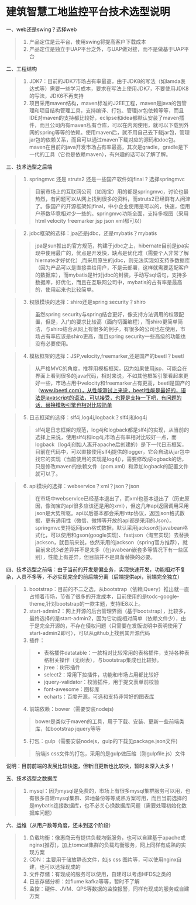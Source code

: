 建筑智慧工地监控平台技术选型说明
======

一、web还是swing？选择web
> 1. 产品定位是云平台，使用swing将提高客户下载成本
> 2. 产品定位是独立于UAP平台之外，与UAP做对接，而不是做基于UAP平台


二、工程结构
> 1.  JDK7：目前的JDK7市场占有率最高，由于JDK8的写法（如lamda表达式等）需要一些学习成本，要求在写法上使用JDK7，不要使用JDK8的写法，JDK6不再支持
> 2.  项目采用maven结构，maven标准的J2EE工程，maven是java的包管理和项目结构管理工具，支持编译、打包、管理jar包依赖等等，而且IDE对maven的支持都比较好，eclipse和idea都默认安装了maven插件，而且公司内有maven私有仓库，可以在内网使用，就可以下载到外网的spring等等的依赖。使用maven后，就不用自己去下载jar包，管理jar包的依赖关系，而且可以通过maven下载对应的源码和doc包。maven在目前的java开发市场占有率最高，其次是gradle，gradle是下一代的工具（它也是依赖maven），有兴趣的话可以了解了解。

三、技术选型之后端
> 1. springmvc 还是 struts2 还是一些国产软件如jfinal ? 选择springmvc
>> 目前市场上的互联网公司（如淘宝）用的都是springmvc，讨论也最热烈，有问题可以从网上找到很多的资料，而struts2已经鲜有人问津了。像国产的开源框架如jfinal，中小企业使用是可以的，快速，但用户基数毕竟相对少一些的。springmvc功能全面，支持多视图（采用html velocity freemarker jsp json xml都可以）

> 2. jdbc框架的选择：jpa还是jdbc，还是mybatis？mybatis
>> jpa是sun推出的官方规范，构建于jdbc之上，hibernate目前是jpa实现中使用最广的，优点是开发快，缺点是优化难（需要个人非常了解hiernate才好优化）,而采用原生的jdbc，则无法实现如支持多数据库（因为产品可以是直接卖给用户，不是云部署，这样就需要适配客户的数据库），而mybatis是针对jdbc的封装，手动写sql语句，支持多数据库，好优化，而且在互联网公司中，mybatis的占有率是最高的，使用起来也比较简单。

> 3. 权限模块的选择：shiro还是spring security？shiro
>> 虽然spring security与spring结合更好，像支持方法调用的权限配置，但是，入门的要求比较高（面向切面编程），而shiro更简单简洁，与shiro结合从网上有很多的例子，有很多的公司也在使用，市场占有率应该是shiro更高，而且spring security一些高级的功能也没有必要使用。

> 4. 模板框架的选择：JSP,velocity,freemarker,还是国产的beetl？beetl
>> 从严格MVC的角度，推荐用模板框架，因为如果使用jsp，可能会在界面上看到很多的java代码，相对来说，不如其他框架引擎看起来更好一些，市场占用中velocity和freemarker占有更高，beetl是国产的（www.ibeetl.com），从性能测试上来说，beetl性能是最好的，语法是javascript的语法，可以接受，也算是支持一下吧，有问题的话，替换模板引擎也相对比较简单

> 5. 日志框架的选择：slf4j,log4j,logback？slf4j和log4j
>> slf4j是日志框架的规范，log4j和logback都是slf4j的实现，从当前的选择上来说，使用slf4j和log4j,市场占有率相对比较好一点，而logback（log4j创始人离开apache后创建的）是下一代日志框架，目前在代码中，可以直接使用slf4j提供的logger，它会自动从jar包中找它的实现（当前使用的实现是log4j），需要修改成logback的话，只是修改maven的依赖文件（pom.xml）和添加logback的配置文件就可以了。

> 6. api模块的选择：webservice？xml？json？json
>> 在市场中webservice已经基本退出了，而xml也基本退出了（历史原因，像淘宝的api很多应该还是用的xml），但这几年api返回调用采用json是大势所驱。api以后基本都会采用http协议，返回json格式数据，更有通用性（微信、微博等开放的api都是采用的Json）。springmvc支持返回json格式数据，默认采用jackson对javabean格式化，可以使用和gson(google实现)、fastjson（淘宝实现）去替换jackson，就目前来说，依然采用的jackson（spring官方推荐），就目前来说3者差异并不是太多（在javabean嵌套多等情况下有一些区别），性能上有差异，但目前并不是具备替换的必要。

四、技术选型之前端：由于当前的开发是偏业务，实现快速开发，功能相对不复杂，人员不多等，不必实现完全的前后端分离（后端提供api，前端完全独立）
> 1. bootstrap：目前的不二之选，从bootstrap（依赖jQuery）推出就一直占领着市场，节省了很多的开发成本，目前使用的是todc-google-theme,针对bootstrap的一款主题，支持IE8以上。
> 2. start-admin2：网上开源的后台管理界面（基于bootstrap），比较多，最终选择的是start-admin2，因为它功能相对简单（依赖文件少），由于是完全开源的，不存在侵权问题（只需要在发版说明中表明使用了start-admin2即可），可以从github上找到其开源代码
> 3. 插件：
>> *  表格插件datatable：一款相对比较常用的表格插件，支持各种表格相关操作（无树表），与bootstrap集成也比较好。
>> * jtree：树形插件
>> * select2：常用下拉插件，功能和市场占用都比较好
>> * jquery-validator：校验插件，用于提交表单前校验
>> * font-awesome：图标库
>> * echarts：百度开源，可选和支持非常好的图表库
> 4. 前端依赖：bower（需要安装nodejs)
>> bower是类似于maven的工具，用于下载、安装、更新一些前端类库，如bootstrap jquery等等
> 5. 打包：gulp（需要安装nodejs，gulp的下载见package.json文件)
>> 前端js css文件的打包，采用的是gulp做压缩（刚gulpfile.js）文件

说明：目前前端的发展比较快速，但新旧更新也比较快，暂时未深入太多！

五、技术选型之数据库
> 1. mysql：因为mysql是免费的，市场上有很多mysql集群服务可以用，也有很多自建mysql集群、异地备份等等成熟方案可用，而且当前选择的是mybatis连接数据库，也不必关心换数据库问题（需要处理初始化数据库问题）

六、运维（从用户数等角度，还未到这个阶段）
> 1. 负载均衡：像惠商云有提供负载均衡服务，也可以自建基于apache或nginx(推荐)，加上tomcat集群的负载均衡服务，网上同样有成熟的实现方案
> 2. CDN：主要用于储放静态文件，如js css 图片等，可以使用nginx自建，也可以选择现成的
> 3. 文件存储：有现成的服务可以使用，自建可以考虑HFDS之类的
> 4. 日志存储分析：如flume kafka等等，暂时不了解
> 5. 监控：硬件、JVM、QPS等数据的监控报警，同样有现成的服务或自建方案
